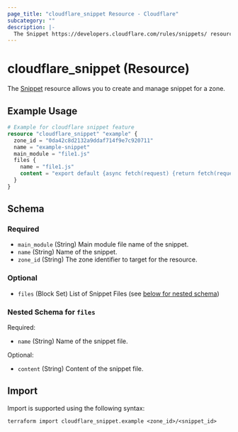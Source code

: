 ```yaml
---
page_title: "cloudflare_snippet Resource - Cloudflare"
subcategory: ""
description: |-
  The Snippet https://developers.cloudflare.com/rules/snippets/ resource allows you to create and manage snippet for a zone.
---
```


# cloudflare_snippet (Resource)

The [Snippet](https://developers.cloudflare.com/rules/snippets/) resource allows you to create and manage snippet for a zone.

## Example Usage

```terraform
# Example for cloudflare snippet feature
resource "cloudflare_snippet" "example" {
  zone_id = "0da42c8d2132a9ddaf714f9e7c920711"
  name = "example-snippet"
  main_module = "file1.js"
  files {
    name = "file1.js"
    content = "export default {async fetch(request) {return fetch(request)}};"
  }
}
```
<!-- schema generated by tfplugindocs -->
## Schema

### Required

- `main_module` (String) Main module file name of the snippet.
- `name` (String) Name of the snippet.
- `zone_id` (String) The zone identifier to target for the resource.

### Optional

- `files` (Block Set) List of Snippet Files (see [below for nested schema](#nestedblock--files))

<a id="nestedblock--files"></a>
### Nested Schema for `files`

Required:

- `name` (String) Name of the snippet file.

Optional:

- `content` (String) Content of the snippet file.

## Import

Import is supported using the following syntax:

```shell
terraform import cloudflare_snippet.example <zone_id>/<snippet_id>
```


